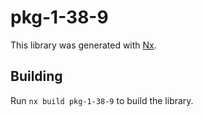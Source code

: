 # pkg-1-38-9

This library was generated with [Nx](https://nx.dev).

## Building

Run `nx build pkg-1-38-9` to build the library.
